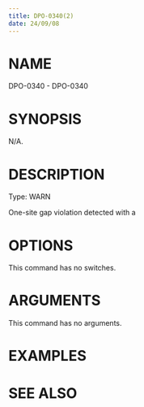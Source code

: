 ```yaml
---
title: DPO-0340(2)
date: 24/09/08
---
```


# NAME

DPO-0340 - DPO-0340

# SYNOPSIS

N/A.

# DESCRIPTION

Type: WARN

One-site gap violation detected with a

# OPTIONS

This command has no switches.

# ARGUMENTS

This command has no arguments.

# EXAMPLES

# SEE ALSO
